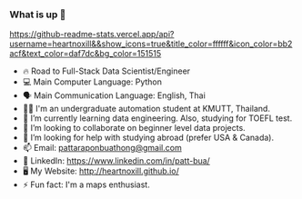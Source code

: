 ### What is up 👋

https://github-readme-stats.vercel.app/api?username=heartnoxill&&show_icons=true&title_color=ffffff&icon_color=bb2acf&text_color=daf7dc&bg_color=151515

<!--
**heartnoxill/heartnoxill** is a ✨ _special_ ✨ repository because its `README.md` (this file) appears on your GitHub profile.

Here are some ideas to get you started:

![banner](https://github.com/heartnoxill/heartnoxill/blob/main/Github%20banner%20(4).png)-->

- 🔥 Road to Full-Stack Data Scientist/Engineer
- 💻 Main Computer Language: Python
- 🗣  Main Communication Language: English, Thai
- 👨‍🎓 I'm an undergraduate automation student at KMUTT, Thailand.
- 🌱 I’m currently learning data engineering. Also, studying for TOEFL test.
- 👯 I’m looking to collaborate on beginner level data projects.
- 🤔 I’m looking for help with studying abroad (prefer USA & Canada).
- 📫 Email: pattaraponbuathong@gmail.com
- 🏢 LinkedIn: https://www.linkedin.com/in/patt-bua/
- 🖥 My Website: http://heartnoxill.github.io/
- ⚡ Fun fact: I'm a maps enthusiast.

